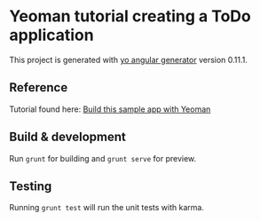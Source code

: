 # Yeoman tutorial creating a ToDo application

This project is generated with [yo angular generator](https://github.com/yeoman/generator-angular)
version 0.11.1.

## Reference
Tutorial found here: [Build this sample app with Yeoman](http://yeoman.io/codelab.html)

## Build & development

Run `grunt` for building and `grunt serve` for preview.

## Testing

Running `grunt test` will run the unit tests with karma.
